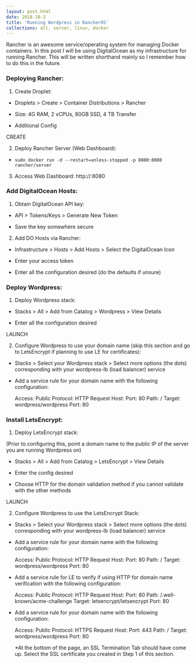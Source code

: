 ```yaml
---
layout: post.html
date: 2018-10-3
title: 'Running Wordpress in RancherOS'
collections: all, server, linux, docker
---
```



Rancher is an awesome service/operating system for managing Docker containers. In this post I will be using DigitalOcean as my infrastructure for running Rancher. This will be written shorthand mainly so I remember how to do this in the future.



### Deploying Rancher:

1. Create Droplet:

- Droplets > Create > Container Distributions > Rancher

- Size: 4G RAM, 2 vCPUs, 80GB SSD, 4 TB Transfer

- Additional Config

CREATE


2. Deploy Rancher Server (Web Dashboard):

- `sudo docker run -d --restart=unless-stopped -p 8080:8080 rancher/server`


3. Access Web Dashboard: http://<ip>:8080



### Add DigitalOcean Hosts: 


1. Obtain DigitalOcean API key:

- API > Tokens/Keys > Generate New Token

- Save the key somewhere secure


2. Add DO Hosts via Rancher:

- Infrastructure > Hosts > Add Hosts > Select the DigitalOcean Icon

- Enter your access token

- Enter all the configuration desired (do the defaults if unsure)



### Deploy Wordpress:

1. Deploy Wordpress stack:

- Stacks > All > Add from Catalog > Wordpress > View Details

- Enter all the configuration desired

LAUNCH


2. Configure Wordpress to use your domain name (skip this section and go to LetsEncrypt if planning to use LE for certificates):

- Stacks > Select your Wordpress stack > Select more options (the dots) corresponding with your wordpress-lb (load balancer) service

- Add a service rule for your domain name with the following configuration:

	Access: Public
	Protocol: HTTP
	Request Host: <your domain name>
	Port: 80
	Path: /
	Target: wordpress/wordpress
	Port: 80


### Install LetsEncrypt:

1. Deploy LetsEncrypt stack:

(Prior to configuring this, point a domain name to the public IP of the server you are running Wordpress on)

- Stacks > All > Add from Catalog > LetsEncrypt > View Details

- Enter the config desired

- Choose HTTP for the domain validation method if you cannot validate with the other methods

LAUNCH


2. Configure Wordpress to use the LetsEncrypt Stack:

- Stacks > Select your Wordpress stack > Select more options (the dots) corresponding with your wordpress-lb (load balancer) service 

- Add a service rule for your domain name with the following configuration:

	Access: Public
	Protocol: HTTP
	Request Host: <your domain name>
	Port: 80
	Path: /
	Target: wordpress/wordpress
	Port: 80


- Add a service rule for LE to verify if using HTTP for domain name verification with the following configuration:

	Access: Public
	Protocol: HTTP
	Request Host: <your domain name>
	Port: 80
	Path: /.well-known/acme-challenge
	Target: letsencrypt/letsencrypt
	Port: 80


- Add a service rule for your domain name with the following configuration:

	Access: Public
	Protocol: HTTPS
	Request Host: <your domain name>
	Port: 443
	Path: /
	Target: wordpress/wordpress
	Port: 80
	
	*At the bottom of the page, an SSL Termination Tab should have come up. Select the SSL certificate you created in Step 1 of this section.
